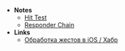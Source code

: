 - **Notes**
	- [Hit Test](iOS%20User%20Interaction/Hit%20Test.md)
	- [Responder Chain](iOS%20User%20Interaction/Responder%20Chain.md)
- **Links**
	- [Обработка жестов в iOS / Хабр](https://habr.com/ru/post/584100/)
